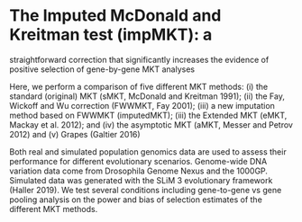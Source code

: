 # The Imputed McDonald and Kreitman test (impMKT): a
straightforward correction that significantly increases the evidence of positive selection of gene-by-gene MKT analyses

Here, we perform a comparison of five different MKT  methods: (i) the standard (original) MKT (sMKT, McDonald and Kreitman  1991); (ii) the Fay, Wickoff and Wu correction (FWWMKT, Fay 2001); (iii) a new imputation method based on FWWMKT (imputedMKT); (iii) the Extended MKT (eMKT, Mackay et al. 2012); and (iv) the asymptotic MKT (aMKT, Messer  and Petrov 2012) and (v) Grapes (Galtier 2016)

Both real and simulated population genomics data are used  to assess their performance for different evolutionary scenarios.  Genome-wide DNA variation data come from  Drosophila Genome Nexus and the 1000GP. Simulated data was generated with the SLiM 3  evolutionary framework (Haller ‎2019). We test several conditions  including gene-to-gene vs gene pooling analysis on the power and bias of selection estimates of the  different MKT methods.

